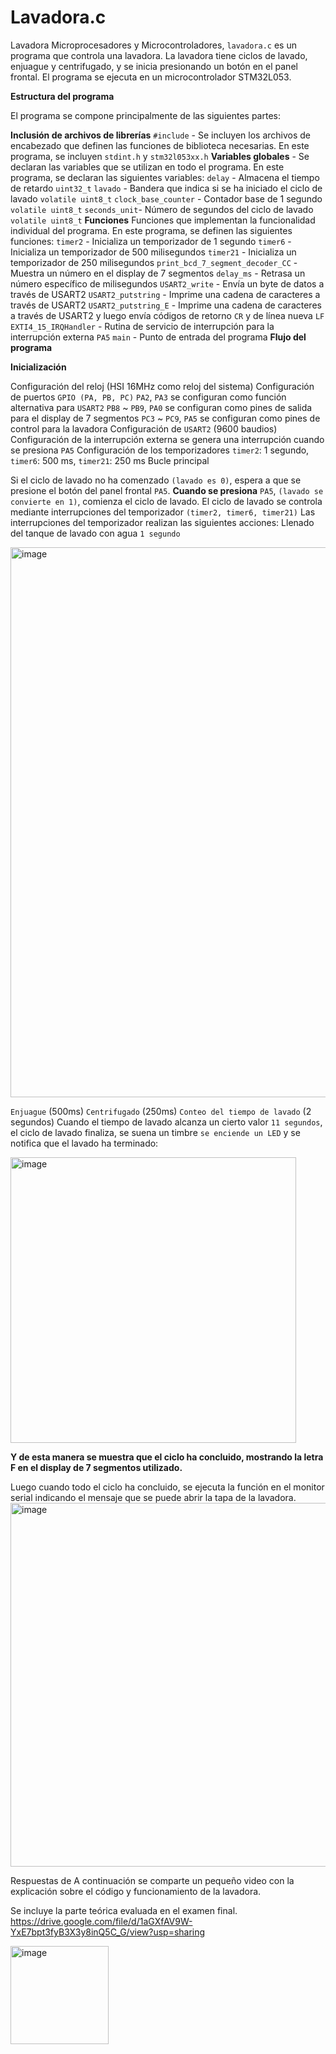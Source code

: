 # Lavadora.c
Lavadora Microprocesadores y Microcontroladores, 
```lavadora.c``` es un programa que controla una lavadora. La lavadora tiene ciclos de lavado, enjuague y centrifugado, y se inicia presionando un botón en el panel frontal. El programa se ejecuta en un microcontrolador STM32L053.

**Estructura del programa**

El programa se compone principalmente de las siguientes partes:

**Inclusión de archivos de librerías** ```#include``` - Se incluyen los archivos de encabezado que definen las funciones de biblioteca necesarias. En este programa, se incluyen ```stdint.h``` y ```stm32l053xx.h```
**Variables globales** - Se declaran las variables que se utilizan en todo el programa. En este programa, se declaran las siguientes variables:
```delay``` - Almacena el tiempo de retardo ```uint32_t```
```lavado``` - Bandera que indica si se ha iniciado el ciclo de lavado ```volatile uint8_t```
```clock_base_counter``` - Contador base de 1 segundo ```volatile uint8_t```
```seconds_unit```- Número de segundos del ciclo de lavado ```volatile uint8_t```
**Funciones** 
Funciones que implementan la funcionalidad individual del programa. En este programa, se definen las siguientes funciones:
```timer2``` - Inicializa un temporizador de 1 segundo
```timer6``` - Inicializa un temporizador de 500 milisegundos
```timer21``` - Inicializa un temporizador de 250 milisegundos
```print_bcd_7_segment_decoder_CC``` - Muestra un número en el display de 7 segmentos
```delay_ms``` - Retrasa un número específico de milisegundos 
```USART2_write``` - Envía un byte de datos a través de USART2 
```USART2_putstring``` - Imprime una cadena de caracteres a través de USART2
```USART2_putstring_E``` - Imprime una cadena de caracteres a través de USART2 y luego envía códigos de retorno  ```CR``` y de línea nueva ```LF```
```EXTI4_15_IRQHandler``` - Rutina de servicio de interrupción para la interrupción externa ```PA5```
```main``` - Punto de entrada del programa
**Flujo del programa**

**Inicialización**

Configuración del reloj (HSI 16MHz como reloj del sistema)
Configuración de puertos ```GPIO (PA, PB, PC)```
```PA2```, ```PA3``` se configuran como función alternativa para ```USART2```
```PB8``` ~ ```PB9```, ```PA0``` se configuran como pines de salida para el display de 7 segmentos
```PC3``` ~ ```PC9```, ```PA5``` se configuran como pines de control para la lavadora
Configuración de ```USART2``` (9600 baudios)
Configuración de la interrupción externa se genera una interrupción cuando se presiona ```PA5```
Configuración de los temporizadores ```timer2```: 1 segundo, ```timer6```: 500 ms, ```timer21```: 250 ms
Bucle principal

Si el ciclo de lavado no ha comenzado ```(lavado es 0)```, espera a que se presione el botón del panel frontal ```PA5```.
**Cuando se presiona** ```PA5```, ```(lavado se convierte en 1)```, comienza el ciclo de lavado.
El ciclo de lavado se controla mediante interrupciones del temporizador ```(timer2, timer6, timer21)```
Las interrupciones del temporizador realizan las siguientes acciones:
Llenado del tanque de lavado con agua ```1 segundo```

<img width="880" alt="image" src="https://github.com/Vdanniella16/Lavadora.c/assets/161171728/9af943bc-9245-436a-91ed-bebe28652198">

```Enjuague``` (500ms)
```Centrifugado``` (250ms)
```Conteo del tiempo de lavado``` (2 segundos)
Cuando el tiempo de lavado alcanza un cierto valor ```11 segundos```, el ciclo de lavado finaliza, se suena un timbre ```se enciende un LED``` y se notifica que el lavado ha terminado: 

<img width="457" alt="image" src="https://github.com/Vdanniella16/Lavadora.c/assets/161171728/d7e6486b-a555-4af6-a3c1-933b5b392c29">

**Y de esta manera se muestra que el ciclo ha concluido, mostrando la letra F en el display de 7 segmentos utilizado.**

Luego cuando todo el ciclo ha concluido, se ejecuta la función en el monitor serial indicando el mensaje que se puede abrir la tapa de la lavadora.
<img width="582" alt="image" src="https://github.com/Vdanniella16/Lavadora.c/assets/161171728/860bb599-9ae7-4758-a0a1-2581c4f187de">

Respuestas de 
A continuación se comparte un pequeño video con la explicación sobre el código y funcionamiento de la lavadora.

Se incluye la parte teórica evaluada en el examen final.
https://drive.google.com/file/d/1aGXfAV9W-YxE7bpt3fyB3X3y8inQ5C_G/view?usp=sharing 

<img width="157" alt="image" src="https://github.com/Vdanniella16/Lavadora.c/assets/161171728/1d15aed7-b84d-4100-9bfd-b07f4db155ed">



